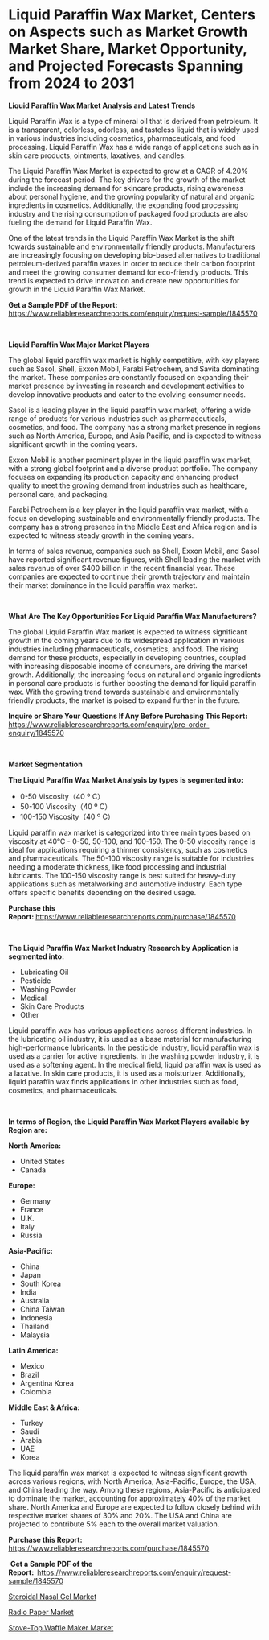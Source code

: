 <p><h1>Liquid Paraffin Wax Market, Centers on Aspects such as Market Growth Market Share, Market Opportunity, and Projected Forecasts Spanning from 2024 to 2031</h1></p><p><strong>Liquid Paraffin Wax Market Analysis and Latest Trends</strong></p>
<p><p>Liquid Paraffin Wax is a type of mineral oil that is derived from petroleum. It is a transparent, colorless, odorless, and tasteless liquid that is widely used in various industries including cosmetics, pharmaceuticals, and food processing. Liquid Paraffin Wax has a wide range of applications such as in skin care products, ointments, laxatives, and candles.</p><p>The Liquid Paraffin Wax Market is expected to grow at a CAGR of 4.20% during the forecast period. The key drivers for the growth of the market include the increasing demand for skincare products, rising awareness about personal hygiene, and the growing popularity of natural and organic ingredients in cosmetics. Additionally, the expanding food processing industry and the rising consumption of packaged food products are also fueling the demand for Liquid Paraffin Wax.</p><p>One of the latest trends in the Liquid Paraffin Wax Market is the shift towards sustainable and environmentally friendly products. Manufacturers are increasingly focusing on developing bio-based alternatives to traditional petroleum-derived paraffin waxes in order to reduce their carbon footprint and meet the growing consumer demand for eco-friendly products. This trend is expected to drive innovation and create new opportunities for growth in the Liquid Paraffin Wax Market.</p></p>
<p><strong>Get a Sample PDF of the Report:&nbsp;</strong> <a href="https://www.reliableresearchreports.com/enquiry/request-sample/1845570">https://www.reliableresearchreports.com/enquiry/request-sample/1845570</a></p>
<p>&nbsp;</p>
<p><strong>Liquid Paraffin Wax Major Market Players</strong></p>
<p><p>The global liquid paraffin wax market is highly competitive, with key players such as Sasol, Shell, Exxon Mobil, Farabi Petrochem, and Savita dominating the market. These companies are constantly focused on expanding their market presence by investing in research and development activities to develop innovative products and cater to the evolving consumer needs.</p><p>Sasol is a leading player in the liquid paraffin wax market, offering a wide range of products for various industries such as pharmaceuticals, cosmetics, and food. The company has a strong market presence in regions such as North America, Europe, and Asia Pacific, and is expected to witness significant growth in the coming years.</p><p>Exxon Mobil is another prominent player in the liquid paraffin wax market, with a strong global footprint and a diverse product portfolio. The company focuses on expanding its production capacity and enhancing product quality to meet the growing demand from industries such as healthcare, personal care, and packaging.</p><p>Farabi Petrochem is a key player in the liquid paraffin wax market, with a focus on developing sustainable and environmentally friendly products. The company has a strong presence in the Middle East and Africa region and is expected to witness steady growth in the coming years.</p><p>In terms of sales revenue, companies such as Shell, Exxon Mobil, and Sasol have reported significant revenue figures, with Shell leading the market with sales revenue of over $400 billion in the recent financial year. These companies are expected to continue their growth trajectory and maintain their market dominance in the liquid paraffin wax market.</p></p>
<p>&nbsp;</p>
<p><strong>What Are The Key Opportunities For Liquid Paraffin Wax Manufacturers?</strong></p>
<p><p>The global Liquid Paraffin Wax market is expected to witness significant growth in the coming years due to its widespread application in various industries including pharmaceuticals, cosmetics, and food. The rising demand for these products, especially in developing countries, coupled with increasing disposable income of consumers, are driving the market growth. Additionally, the increasing focus on natural and organic ingredients in personal care products is further boosting the demand for liquid paraffin wax. With the growing trend towards sustainable and environmentally friendly products, the market is poised to expand further in the future.</p></p>
<p><strong>Inquire or Share Your Questions If Any Before Purchasing This Report:</strong> <a href="https://www.reliableresearchreports.com/enquiry/pre-order-enquiry/1845570">https://www.reliableresearchreports.com/enquiry/pre-order-enquiry/1845570</a></p>
<p>&nbsp;</p>
<p><strong>Market Segmentation</strong></p>
<p><strong>The Liquid Paraffin Wax Market Analysis by types is segmented into:</strong></p>
<p><ul><li>0-50 Viscosity（40 º C）</li><li>50-100 Viscosity（40 º C）</li><li>100-150 Viscosity（40 º C）</li></ul></p>
<p><p>Liquid paraffin wax market is categorized into three main types based on viscosity at 40°C - 0-50, 50-100, and 100-150. The 0-50 viscosity range is ideal for applications requiring a thinner consistency, such as cosmetics and pharmaceuticals. The 50-100 viscosity range is suitable for industries needing a moderate thickness, like food processing and industrial lubricants. The 100-150 viscosity range is best suited for heavy-duty applications such as metalworking and automotive industry. Each type offers specific benefits depending on the desired usage.</p></p>
<p><strong>Purchase this Report:&nbsp;</strong><a href="https://www.reliableresearchreports.com/purchase/1845570">https://www.reliableresearchreports.com/purchase/1845570</a></p>
<p>&nbsp;</p>
<p><strong>The Liquid Paraffin Wax Market Industry Research by Application is segmented into:</strong></p>
<p><ul><li>Lubricating Oil</li><li>Pesticide</li><li>Washing Powder</li><li>Medical</li><li>Skin Care Products</li><li>Other</li></ul></p>
<p><p>Liquid paraffin wax has various applications across different industries. In the lubricating oil industry, it is used as a base material for manufacturing high-performance lubricants. In the pesticide industry, liquid paraffin wax is used as a carrier for active ingredients. In the washing powder industry, it is used as a softening agent. In the medical field, liquid paraffin wax is used as a laxative. In skin care products, it is used as a moisturizer. Additionally, liquid paraffin wax finds applications in other industries such as food, cosmetics, and pharmaceuticals.</p></p>
<p>&nbsp;</p>
<p><strong>In terms of Region, the Liquid Paraffin Wax Market Players available by Region are:</strong></p>
<p>
    <p> <strong> North America: </strong>
        <ul>
            <li>United States</li>
            <li>Canada</li>
        </ul>
        </p> 
    <p> <strong> Europe: </strong>
        <ul>
            <li>Germany</li>
            <li>France</li>
            <li>U.K.</li>
            <li>Italy</li>
            <li>Russia</li>
        </ul>
        </p> 
    <p> <strong> Asia-Pacific: </strong>
        <ul>
            <li>China</li>
            <li>Japan</li>
            <li>South Korea</li>
            <li>India</li>
            <li>Australia</li>
            <li>China Taiwan</li>
            <li>Indonesia</li>
            <li>Thailand</li>
            <li>Malaysia</li>
        </ul>
        </p> 
    <p> <strong> Latin America: </strong>
        <ul>
            <li>Mexico</li>
            <li>Brazil</li>
            <li>Argentina Korea</li>
            <li>Colombia</li>
        </ul>
        </p> 
    <p> <strong> Middle East & Africa: </strong>
        <ul>
            <li>Turkey</li>
            <li>Saudi</li>
            <li>Arabia</li>
            <li>UAE</li>
            <li>Korea</li>
        </ul>
    </p>
    </p>
<p><p>The liquid paraffin wax market is expected to witness significant growth across various regions, with North America, Asia-Pacific, Europe, the USA, and China leading the way. Among these regions, Asia-Pacific is anticipated to dominate the market, accounting for approximately 40% of the market share. North America and Europe are expected to follow closely behind with respective market shares of 30% and 20%. The USA and China are projected to contribute 5% each to the overall market valuation.</p></p>
<p><strong>Purchase this Report: </strong><a href="https://www.reliableresearchreports.com/purchase/1845570">https://www.reliableresearchreports.com/purchase/1845570</a></p>
<p>&nbsp;<strong>Get a Sample PDF of the Report:&nbsp;&nbsp;</strong><a href="https://www.reliableresearchreports.com/enquiry/request-sample/1845570">https://www.reliableresearchreports.com/enquiry/request-sample/1845570</a></p>
<p><strong></strong></p>
<p><p><a href="https://view.publitas.com/reportprime-1/steroidal-nasal-gel-market-offers-provide-insightful-data-for-the-time-period-from-2023-to-2030-and-also-provide-analysis-based-on-application-type-and-region/">Steroidal Nasal Gel Market</a></p><p><a href="https://github.com/gamblestampleyjenny50m5sl6/Market-Research-Report-List-1/blob/main/radio-paper-market.md">Radio Paper Market</a></p><p><a href="https://view.publitas.com/reportprime-1/stove-top-waffle-maker-market-analysis-examines-its-scope-on-growth-opportunities-and-forecasted-trends-spanning-from-2023-to-2030/">Stove-Top Waffle Maker Market</a></p></p>